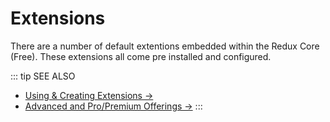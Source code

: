 # Extensions

There are a number of default extentions embedded within the Redux Core (Free). These extensions all come pre installed
and configured.

::: tip SEE ALSO
- [Using & Creating Extensions →](../guides/basics-using-extensions.md)
- [Advanced and Pro/Premium Offerings →](../premium)
:::

